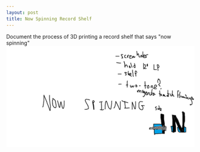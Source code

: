 ```yaml
---
layout: post
title: Now Spinning Record Shelf
---
```


Document the process of 3D printing a record shelf that says "now spinning"
![Now Spinning](/assets/img/now-spinning.png)

